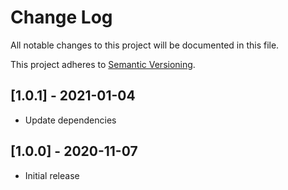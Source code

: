 # Change Log
All notable changes to this project will be documented in this file.

This project adheres to [Semantic Versioning](http://semver.org/).

## [1.0.1] - 2021-01-04

- Update dependencies

## [1.0.0] - 2020-11-07

- Initial release
